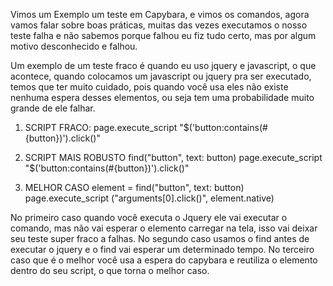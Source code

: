 Vimos um Exemplo um teste em Capybara, e vimos os comandos, agora vamos falar sobre boas práticas, muitas das vezes executamos o nosso teste falha e não sabemos porque falhou eu fiz tudo certo, mas por algum motivo desconhecido e falhou. 

Um exemplo de um teste fraco é quando eu uso jquery e javascript, o que acontece, quando colocamos um javascript ou jquery pra ser executado, temos que ter muito cuidado, pois quando você usa eles não existe nenhuma espera desses elementos, ou seja tem uma probabilidade muito grande de ele falhar.

1) SCRIPT FRACO: 
page.execute_script "$('button:contains(#{button})').click()"

2) SCRIPT MAIS ROBUSTO
find("button", text: button)
page.execute_script "$('button:contains(#{button})').click()"

3) MELHOR CASO
element = find("button", text: button)
page.execute_script ("arguments[0].click()", element.native)

No primeiro caso quando você executa o Jquery ele vai executar o comando, mas não vai esperar o elemento carregar na tela, isso vai deixar seu teste super fraco a falhas. No segundo caso usamos o find antes de executar o jquery e o find vai esperar um determinado tempo. No terceiro caso que é o melhor você usa a espera do capybara e reutiliza o elemento dentro do seu script, o que torna o melhor caso.

